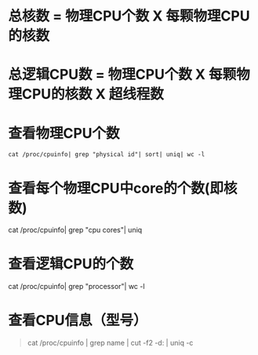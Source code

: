 # 总核数 = 物理CPU个数 X 每颗物理CPU的核数 
# 总逻辑CPU数 = 物理CPU个数 X 每颗物理CPU的核数 X 超线程数

# 查看物理CPU个数
```
cat /proc/cpuinfo| grep "physical id"| sort| uniq| wc -l
```

# 查看每个物理CPU中core的个数(即核数)
cat /proc/cpuinfo| grep "cpu cores"| uniq

# 查看逻辑CPU的个数
cat /proc/cpuinfo| grep "processor"| wc -l


# 查看CPU信息（型号）
> cat /proc/cpuinfo | grep name | cut -f2 -d: | uniq -c
